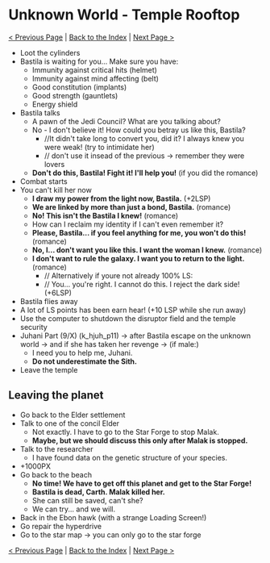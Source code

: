 # Unknown World - Temple Rooftop

[< Previous Page](094_UnknownWorld.md)
| [Back to the Index](./000_Index.md)
| [Next Page >](./096_StarForge.md)


- Loot the cylinders
- Bastila is waiting for you... Make sure you have:
    - Immunity against critical hits (helmet)
    - Immunity against mind affecting (belt)
    - Good constitution (implants)
    - Good strength (gauntlets)
    - Energy shield
- Bastila talks
    - A pawn of the Jedi Council? What are you talking about?
    - No - I don't believe it! How could you betray us like this, Bastila?
        - //It didn't take long to convert you, did it? I always knew you were weak! (try to intimidate her)
        - // don't use it insead of the previous -> remember they were lovers
    - **Don't do this, Bastila! Fight it! I'll help you!** (if you did the romance)
- Combat starts
- You can't kill her now
    - **I draw my power from the light now, Bastila.** (+2LSP)
    - **We are linked by more than just a bond, Bastila.** (romance)
    - **No! This isn't the Bastila I knew!** (romance)
    - How can I reclaim my identity if I can't even remember it?
    - **Please, Bastila... if you feel anything for me, you won't do this!** (romance)
    - **No, I... don't want you like this. I want the woman I knew.** (romance)
    - **I don't want to rule the galaxy. I want you to return to the light.** (romance)
        - // Alternatively if youre not already 100% LS:
        - // You... you're right. I cannot do this. I reject the dark side! (+6LSP)
- Bastila flies away
- A lot of LS points has been earn hear! (+10 LSP while she run away)
- Use the computer to shutdown the disruptor field and the temple security
- Juhani Part (9/X) (k_hjuh_p11) -> after Bastila escape on the unknown world -> and if she has taken her revenge -> (if male:)
    - I need you to help me, Juhani.
    - **Do not underestimate the Sith.**
- Leave the temple

## Leaving the planet

- Go back to the Elder settlement
- Talk to one of the concil Elder
    - Not exactly. I have to go to the Star Forge to stop Malak.
    - **Maybe, but we should discuss this only after Malak is stopped.**
- Talk to the researcher
    - I have found data on the genetic structure of your species.
- +1000PX
- Go back to the beach
    - **No time! We have to get off this planet and get to the Star Forge!**
    - **Bastila is dead, Carth. Malak killed her.**
    - She can still be saved, can't she?
    - We can try... and we will.
- Back in the Ebon hawk (with a strange Loading Screen!)
- Go repair the hyperdrive
- Go to the star map -> you can only go to the star forge

[< Previous Page](094_UnknownWorld.md)
| [Back to the Index](./000_Index.md)
| [Next Page >](./096_StarForge.md)


